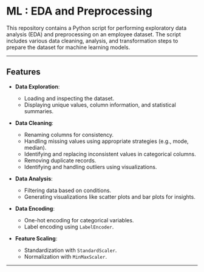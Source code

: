 # ML : EDA and Preprocessing

This repository contains a Python script for performing exploratory data analysis (EDA) and preprocessing on an employee dataset. The script includes various data cleaning, analysis, and transformation steps to prepare the dataset for machine learning models.

---

## Features

- **Data Exploration**:
  - Loading and inspecting the dataset.
  - Displaying unique values, column information, and statistical summaries.

- **Data Cleaning**:
  - Renaming columns for consistency.
  - Handling missing values using appropriate strategies (e.g., mode, median).
  - Identifying and replacing inconsistent values in categorical columns.
  - Removing duplicate records.
  - Identifying and handling outliers using visualizations.

- **Data Analysis**:
  - Filtering data based on conditions.
  - Generating visualizations like scatter plots and bar plots for insights.

- **Data Encoding**:
  - One-hot encoding for categorical variables.
  - Label encoding using `LabelEncoder`.

- **Feature Scaling**:
  - Standardization with `StandardScaler`.
  - Normalization with `MinMaxScaler`.

---

